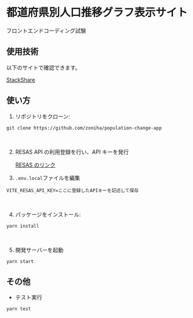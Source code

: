 # 都道府県別人口推移グラフ表示サイト

フロントエンドコーディング試験

## 使用技術

以下のサイトで確認できます。

[StackShare](https://stackshare.io/zoniha/population-change-app#stack)

## 使い方

1. リポジトリをクローン:

```
git clone https://github.com/zoniha/population-change-app
```

<br />

2. RESAS API の利用登録を行い、API キーを発行

   [RESAS のリンク](https://opendata.resas-portal.go.jp/)
   <br />

3. `.env.local`ファイルを編集

```env:env.local
VITE_RESAS_API_KEY=ここに登録したAPIキーを記述して保存
```

<br/>

4. パッケージをインストール:

```
yarn install
```

<br />

5. 開発サーバーを起動

```
yarn start
```

## その他

- テスト実行

```
yarn test
```
